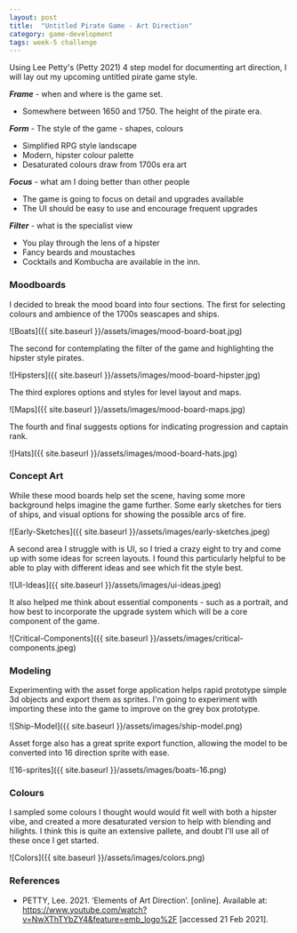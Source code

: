 ```yaml
---
layout: post
title:  "Untitled Pirate Game - Art Direction"
category: game-development
tags: week-5 challenge 
---
```


Using Lee Petty's (Petty 2021) 4 step model for documenting art direction, I will lay out my upcoming untitled pirate game style. 

***Frame*** - when and where is the game set. 
- Somewhere between 1650 and 1750. The height of the pirate era. 

***Form*** - The style of the game - shapes, colours
- Simplified RPG style landscape
- Modern, hipster colour palette
- Desaturated colours draw from 1700s era art

***Focus*** - what am I doing better than other people
- The game is going to focus on detail and upgrades available
- The UI should be easy to use and encourage frequent upgrades

***Filter*** - what is the specialist view
- You play through the lens of a hipster
- Fancy beards and moustaches
- Cocktails and Kombucha are available in the inn.

### Moodboards

I decided to break the mood board into four sections. The first for selecting colours and ambience of the 1700s seascapes and ships. 

![Boats]({{ site.baseurl }}/assets/images/mood-board-boat.jpg)

The second for contemplating the filter of the game and highlighting the hipster style pirates. 

![Hipsters]({{ site.baseurl }}/assets/images/mood-board-hipster.jpg)

The third explores options and styles for level layout and maps. 

![Maps]({{ site.baseurl }}/assets/images/mood-board-maps.jpg)

The fourth and final suggests options for indicating progression and captain rank. 

![Hats]({{ site.baseurl }}/assets/images/mood-board-hats.jpg)

### Concept Art 

While these mood boards help set the scene, having some more background helps imagine the game further. Some early sketches for tiers of ships, and visual options for showing the possible arcs of fire. 

![Early-Sketches]({{ site.baseurl }}/assets/images/early-sketches.jpeg)

A second area I struggle with is UI, so I tried a crazy eight to try and come up with some ideas for screen layouts. I found this particularly helpful to be able to play with different ideas and see which fit the style best. 

![UI-Ideas]({{ site.baseurl }}/assets/images/ui-ideas.jpeg)

It also helped me think about essential components - such as a portrait, and how best to incorporate the upgrade system which will be a core component of the game. 

![Critical-Components]({{ site.baseurl }}/assets/images/critical-components.jpeg)

### Modeling

Experimenting with the asset forge application helps rapid prototype simple 3d objects and export them as sprites. I'm going to experiment with importing these into the game to improve on the grey box prototype. 

![Ship-Model]({{ site.baseurl }}/assets/images/ship-model.png)

Asset forge also has a great sprite export function, allowing the model to be converted into 16 direction sprite with ease. 

![16-sprites]({{ site.baseurl }}/assets/images/boats-16.png)


### Colours

I sampled some colours I thought would would fit well with both a hipster vibe, and created a more desaturated version to help with blending and hilights. I think this is quite an extensive pallete, and doubt I'll use all of these once I get started. 

![Colors]({{ site.baseurl }}/assets/images/colors.png)



### References

- PETTY, Lee. 2021. ‘Elements of Art Direction’. [online]. Available at: https://www.youtube.com/watch?v=NwXThTYbZY4&feature=emb_logo%2F [accessed 21 Feb 2021].